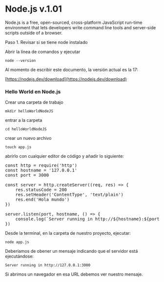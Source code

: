 # Node.js v.1.01

Node.js is a free, open-sourced, cross-platform JavaScript run-time environment that lets developers write command line tools and server-side scripts outside of a browser.

Paso 1. Revisar si se tiene node instalado

Abrir la línea de comandos y ejecutar

`node --version`

Al momento de escribir este documento, la versión actual es la 17:

[https://nodejs.dev/download](https://nodejs.dev/download)

### Hello World en Node.js

Crear una carpeta de trabajo

`mkdir helloWorldNodeJS`

entrar a la carpeta

`cd helloWorldNodeJS`

crear un nuevo archivo

`touch app.js`

abrirlo con cualquier editor de código y añadir lo siguiente:

<pre>
const http = require('http')
const hostname = '127.0.0.1'
const port = 3000

const server = http.createServer((req, res) => {
    res.statusCode = 200
    res.setHeader('ContentType', 'text/plain')
    res.end('Hola mundo')
})

server.listen(port, hostname, () => {
    console.log(`Server running in http://${hostname}:${port}`)
})
</pre>

Desde la terminal, en la carpeta de nuestro proyecto, ejecutar:

`node app.js`
 
Deberíamos de obener un mensaje indicando que el servidor está ejecutándose:

`Server running in http://127.0.0.1:3000`

Si abrimos un navegador en esa URL debemos ver nuestro mensaje.


